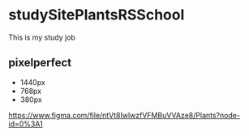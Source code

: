 # studySitePlantsRSSchool

This is my study job

## pixelperfect
* 1440px
* 768px
* 380px

https://www.figma.com/file/ntVt8IwlwzfVFMBuVVAze8/Plants?node-id=0%3A1